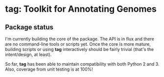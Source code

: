 # tag: Toolkit for Annotating Genomes

## Package status

I'm currently building the core of the package. The API is in flux and there are
no command-line tools or scripts yet. Once the core is more mature, building
scripts or using **tag** interactively should be fairly trivial (that's the
intent/design, at least).

So far, **tag** has been able to maintain compatibility with both Python 2
and 3. Also, coverage from unit testing is at 100%!
